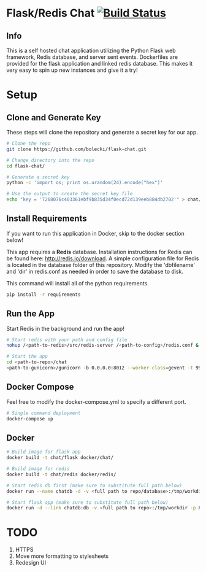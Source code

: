 # Flask/Redis Chat [![Build Status](https://travis-ci.org/bolecki/flask-chat.svg?branch=master)](https://travis-ci.org/bolecki/flask-chat)

## Info
This is a self hosted chat application utilizing the Python Flask web framework, Redis database, and server sent events.  Dockerfiles are provided for the flask application and linked redis database.  This makes it very easy to spin up new instances and give it a try!

# Setup

## Clone and Generate Key
These steps will clone the repository and generate a secret key for our app.

```bash
# Clone the repo
git clone https://github.com/bolecki/flask-chat.git

# Change directory into the repo
cd flask-chat/

# Generate a secret key
python -c 'import os; print os.urandom(24).encode("hex")'

# Use the output to create the secret key file
echo "key = '7268076c403361ebf9b835d34f0ecd72d139eeb884db2702'" > chat/secret_key.py
```

## Install Requirements
If you want to run this application in Docker, skip to the docker section below!

This app requires a **Redis** database.  Installation instructions for Redis can be found here: http://redis.io/download.  A simple configuration file for Redis is located in the database folder of this repository.  Modify the 'dbfilename' and 'dir' in redis.conf as needed in order to save the database to disk.

This command will install all of the python requirements.

```bash
pip install -r requirements
```

## Run the App
Start Redis in the background and run the app!

```bash
# Start redis with your path and config file
nohup /<path-to-redis>/src/redis-server /<path-to-config>/redis.conf &

# Start the app
cd <path-to-repo>/chat
<path-to-gunicorn>/gunicorn -b 0.0.0.0:8012 --worker-class=gevent -t 99999 chat:app
```

## Docker Compose
Feel free to modify the docker-compose.yml to specify a different port.

```bash
# Single command deployment
docker-compose up
```

## Docker

```bash
# Build image for flask app
docker build -t chat/flask docker/chat/

# Build image for redis
docker build -t chat/redis docker/redis/

# Start redis db first (make sure to substitute full path below)
docker run --name chatdb -d -v <full path to repo/database>:/tmp/workdir chat/redis

# Start flask app (make sure to substitute full path below)
docker run -d --link chatdb:db -v <full path to repo>:/tmp/workdir -p 8012:8012 chat/flask
```

# TODO
1. HTTPS
2. Move more formatting to stylesheets
3. Redesign UI
